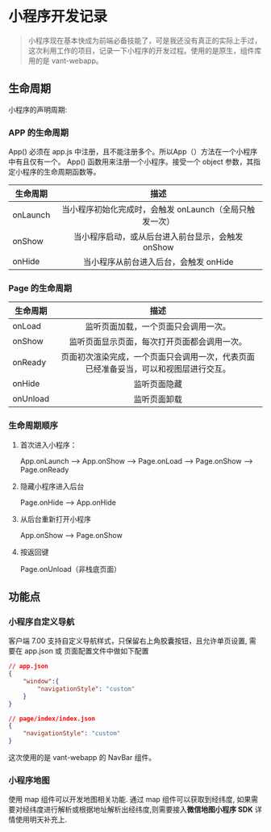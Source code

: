<!--
Created: Mon May 18 2020 19:45:06 GMT+0800 (中国标准时间)
Modified: Mon May 18 2020 20:32:57 GMT+0800 (中国标准时间)
-->

# 小程序开发记录

> 小程序现在基本快成为前端必备技能了，可是我还没有真正的实际上手过，这次利用工作的项目，记录一下小程序的开发过程。使用的是原生，组件库用的是 vant-webapp。

## 生命周期

小程序的声明周期:

### APP 的生命周期

App() 必须在 app.js 中注册，且不能注册多个。所以App（）方法在一个小程序中有且仅有一个。
App() 函数用来注册一个小程序。接受一个 object 参数，其指定小程序的生命周期函数等。

| 生命周期  |                      描述                     |
|----------|:---------------------------------------------:|
| onLaunch | 当小程序初始化完成时，会触发 onLaunch（全局只触发一次） |
| onShow   |   当小程序启动，或从后台进入前台显示，会触发 onShow   |
| onHide   |        当小程序从前台进入后台，会触发 onHide       |

### Page 的生命周期

| 生命周期  |                      描述                     |
|----------|:---------------------------------------------:|
| onLoad | 监听页面加载，一个页面只会调用一次。 |
| onShow   | 监听页面显示页面，每次打开页面都会调用一次。  |
| onReady | 页面初次渲染完成，一个页面只会调用一次，代表页面已经准备妥当，可以和视图层进行交互。 |
| onHide   | 监听页面隐藏  |
| onUnload | 监听页面卸载  |

### 生命周期顺序

1. 首次进入小程序：

    App.onLaunch --> App.onShow --> Page.onLoad --> Page.onShow --> Page.onReady

2. 隐藏小程序进入后台

    Page.onHide --> App.onHide

3. 从后台重新打开小程序

    App.onShow --> Page.onShow

4. 按返回键

    Page.onUnload（非栈底页面）

## 功能点

### 小程序自定义导航

客户端 7.00  支持自定义导航样式，只保留右上角胶囊按钮，且允许单页设置, 需要在 app.json 或 页面配置文件中做如下配置 

``` json
// app.json
{
    "window":{
        "navigationStyle": "custom"
    }
}

// page/index/index.json
{
    "navigationStyle": "custom"
}

```

这次使用的是 vant-webapp 的 NavBar 组件。

### 小程序地图
使用 map 组件可以开发地图相关功能. 通过 map 组件可以获取到经纬度, 如果需要对经纬度进行解析或根据地址解析出经纬度,则需要接入**微信地图小程序 SDK**
详情使用明天补充上.
